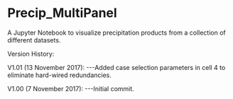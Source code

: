 # Precip_MultiPanel
A Jupyter Notebook to visualize precipitation products from a collection of different datasets. 

Version History:

V1.01 (13 November 2017):
---Added case selection parameters in cell 4 to eliminate hard-wired redundancies.

V1.00 (7 November 2017):
---Initial commit.
